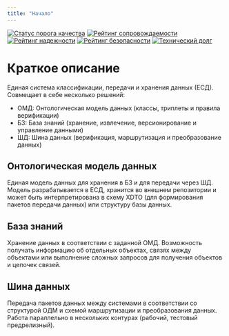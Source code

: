 ```yaml
---
title: "Начало"
---
```

[![Статус порога качества](https://sonar.openbsl.ru/api/project_badges/measure?project=onec-esb-kb&metric=alert_status)](https://sonar.openbsl.ru/dashboard?id=onec-esb-kb)
[![Рейтинг сопровождаемости](https://sonar.openbsl.ru/api/project_badges/measure?project=onec-esb-kb&metric=sqale_rating)](https://sonar.openbsl.ru/dashboard?id=onec-esb-kb)
[![Рейтинг надежности](https://sonar.openbsl.ru/api/project_badges/measure?project=onec-esb-kb&metric=reliability_rating)](https://sonar.openbsl.ru/dashboard?id=onec-esb-kb)
[![Рейтинг безопасности](https://sonar.openbsl.ru/api/project_badges/measure?project=onec-esb-kb&metric=security_rating)](https://sonar.openbsl.ru/dashboard?id=onec-esb-kb)
[![Технический долг](https://sonar.openbsl.ru/api/project_badges/measure?project=onec-esb-kb&metric=sqale_index)](https://sonar.openbsl.ru/dashboard?id=onec-esb-kb)
# Краткое описание

Единая система классификации, передачи и хранения данных (ЕСД). Совмещает в себе несколько решений:

- ОМД: Онтологическая модель данных (классы, триплеты и правила верификации)
- БЗ: База знаний (хранение, извлечение, версионирование и управление данными)
- ШД: Шина данных (верификация, маршрутизация и преобразование данных)

## Онтологическая модель данных

Единая модель данных для хранения в БЗ и для передачи через ШД. Модель разрабатывается в ЕСД, хранится во внешнем репозитории и может быть интерпретирована в схему XDTO (для формирования пакетов передачи данных) или структуру базы данных.

## База знаний

Хранение данных в соответствии с заданной ОМД. Возможность получать информацию об отдельных объектах, связях между объектами или выполнение сложных запросов для получения объектов и цепочек связей.

## Шина данных

Передача пакетов данных между системами в соответствии со структурой ОДМ и схемой маршрутизации и преобразования данных. Работа параллельно в нескольких контурах (рабочий, тестовый предрелизный).
